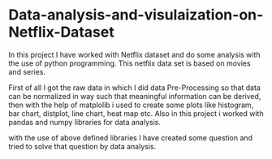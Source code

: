 # Data-analysis-and-visulaization-on-Netflix-Dataset

In this project I have worked with Netflix dataset and do some analysis with the use of python programming. This netflix data set is based on movies and series.

First of all I got the raw data in which I did data Pre-Processing so that data can be normalized in way such that meaningful information can be derived, then with the help of matplolib i used to create some plots like histogram, bar chart, distplot, line chart, heat map etc. Also in this project i worked with pandas and numpy libraries for data analysis.

with the use of above defined libraries I have created some question and tried to solve that question by data analysis.

